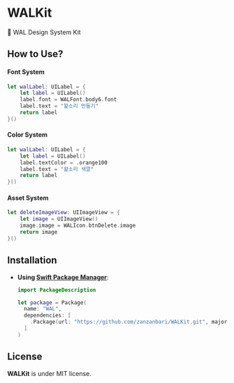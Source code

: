 # WALKit

🐶 WAL Design System Kit  



## How to Use?

#### Font System

```swift
let walLabel: UILabel = {
    let label = UILabel()
    label.font = WALFont.body6.font
    label.text = "왈소리 만들기"
    return label
}()
```

#### Color System

```swift
let walLabel: UILabel = {
    let label = UILabel()
    label.textColor = .orange100
    label.text = "왈소리 색깔"
    return label
}()
```

#### Asset System

```swift
let deleteImageView: UIImageView = {
    let image = UIImageView()
    image.image = WALIcon.btnDelete.image
    return image
}()
```


## Installation


- **Using [Swift Package Manager](https://swift.org/package-manager)**:

    ```swift
    import PackageDescription

    let package = Package(
      name: "WAL",
      dependencies: [
        .Package(url: "https://github.com/zanzanbari/WALKit.git", majorVersion: 1.0.0),
      ]
    )
    ```

## License

**WALKit** is under MIT license. 
